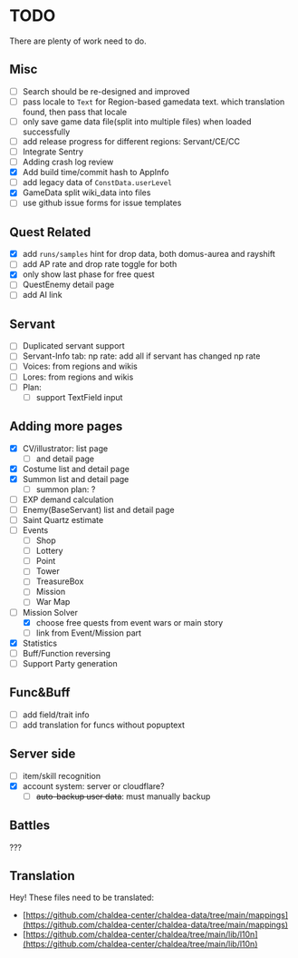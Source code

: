 # TODO

There are plenty of work need to do.

## Misc

- [ ] Search should be re-designed and improved
- [ ] pass locale to `Text` for Region-based gamedata text.
      which translation found, then pass that locale
- [ ] only save game data file(split into multiple files) when loaded successfully
- [ ] add release progress for different regions: Servant/CE/CC
- [ ] Integrate Sentry
- [ ] Adding crash log review
- [x] Add build time/commit hash to AppInfo
- [ ] add legacy data of `ConstData.userLevel`
- [x] GameData split wiki_data into files
- [ ] use github issue forms for issue templates

## Quest Related

- [x] add `runs/samples` hint for drop data, both domus-aurea and rayshift
- [ ] add AP rate and drop rate toggle for both
- [x] only show last phase for free quest
- [ ] QuestEnemy detail page
- [ ] add AI link

## Servant

- [ ] Duplicated servant support
- [ ] Servant-Info tab: np rate: add all if servant has changed np rate
- [ ] Voices: from regions and wikis
- [ ] Lores: from regions and wikis
- [ ] Plan:
  - [ ] support TextField input

## Adding more pages

- [x] CV/illustrator: list page 
  - [ ] and detail page
- [x] Costume list and detail page
- [x] Summon list and detail page
  - [ ] summon plan: ?
- [ ] EXP demand calculation
- [ ] Enemy(BaseServant) list and detail page
- [ ] Saint Quartz estimate
- [ ] Events
  - [ ] Shop
  - [ ] Lottery
  - [ ] Point
  - [ ] Tower
  - [ ] TreasureBox
  - [ ] Mission
  - [ ] War Map
- [ ] Mission Solver
  - [x] choose free quests from event wars or main story
  - [ ] link from Event/Mission part
- [x] Statistics
- [ ] Buff/Function reversing
- [ ] Support Party generation

## Func&Buff

- [ ] add field/trait info
- [ ] add translation for funcs without popuptext

## Server side

- [ ] item/skill recognition
- [x] account system: server or cloudflare?
  - [ ] ~~auto-backup user data~~: must manually backup

## Battles

???

## Translation

Hey! These files need to be translated:

- [https://github.com/chaldea-center/chaldea-data/tree/main/mappings](https://github.com/chaldea-center/chaldea-data/tree/main/mappings)
- [https://github.com/chaldea-center/chaldea/tree/main/lib/l10n](https://github.com/chaldea-center/chaldea/tree/main/lib/l10n)
